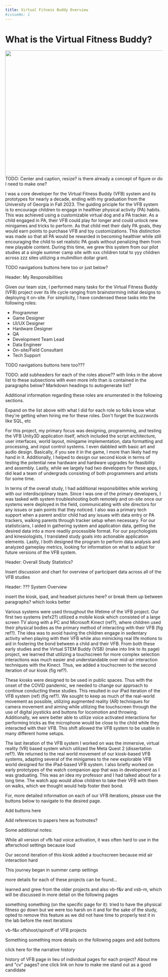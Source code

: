```yaml
---
title: Virtual Fitness Buddy Overview
#issueNo: 1
---
```


<div class="article-header">

# What is the Virtual Fitness Buddy?
</div>

<img src="vfbH_frisbee1.png" width="600" height="400"> TODO: Center and caption, resize?
is there already a concept of figure or do I need to make one?

I was a core developer for the Virtual Fitness Buddy (VFB) system and its prototypes for nearly a decade, ending with my graduation from the University of Georgia in Fall 2023. The guiding priciple for the VFB system is to encourage children to engage in healthier physical activity (PA) habits. This was achieved using a customizable virtual dog and a PA tracker. As a child engaged in PA, their VFB could play for longer and could unlock new minigames and tricks to perform. As that child met their daily PA goals, they would earn points to purchase VFB and toy customizations. This distinction was made so that all PA would be rewarded in becoming healthier while still encouraging the child to set realistic PA goals without penalizing them from new playable content. During this time, we grew this system from our pilot studies at a single summer camp site with xxx children total to yyy children across zzz sites utilizing a mulimillion dollar grant.

TODO navigations buttons here too or just below?

Header: My Responsibilities

Given our team size, I performed many tasks for the Virtual Fitness Buddy (VFB) project over its life cycle ranging from brainstorming initial designs to deploying it on-site. For simplicity, I have condensed these tasks into the following roles:

- Programmer
- Game Designer
- UI/UX Designer
- Hardware Designer
- QA
- Development Team Lead
- Data Engineer
- On-site/Field Consultant
- Tech Support

TODO navigations buttons here too???

TODO: add subheaders for each of the roles above?? with links in the above list to these subsections with even more info than is contained in the paragraphs below? Markdown headings to autogenerate list?

Additional information regarding these roles are enumerated in the following sections.

Expand on the list above with what I did for each role so folks know what they're getting when hiring me for these roles. Don't forget the buzzwords like SQL, etc

For this project, my primary focus was designing, programming, and testing the VFB Unity3D application itself, which included the script architecture, user interfaces, world layout, minigame implementation, data formatting and processing, and input control systems. I even dabbled with basic art and audio design. Basically, if you see it in the game, I more than likely had my hand in it. Additionally, I helped to design our second kiosk in terms of testing the potential new hardware and hardware upgrades for feasibility and assembly. Lastly, while we largely had two developers for these apps, I did lead a team of undergrads consisting of both programmers and artists for some time.

In terms of the overall study, I had additional responsibilites while working with our interdisciplinary team. Since I was one of the primary developers, I was tasked with system troubleshooting both remotely and on-site once our systems were deployed in the field, communicating with site directors for any issues or pain points that they noticed. I also was a primary tech support when a parent and/or child had any issues with data entry or PA trackers, walking parents through tracker setup when necessary. For our statisticians, I aided in gathering system and application data, getting the desired data into a more readily processible format. For our psychologists and kinesiologists, I translated study goals into actionable application elements. Lastly, I both designed the program to perform data analysis and analyzed gameplay metrics, looking for information on what to adjust for future versions of the VFB system.  



Header: Overall Study Statistics?

Insert discussion and chart for overview of participant data across all of the VFB studies

Header: ??? System Overview

insert the kiosk, ipad, and headset pictures here? or break them up between paragraphs? which looks better

Various systems were used throughout the lifetime of the VFB project. Our first two systems (refx2?) utilized a mobile kiosk which consisted of a large screen TV along with a PC and Microsoft Kinect (ref?), where children used their physical bodies as the primary method of interacting with their VFB (fig ref?). The idea was to avoid having the children engage in sedentary activity when playing with their VFB while also mimicking real life motions to aid in fostering the bond between a child and their VFB. From both these early studies and the Virtual STEM Buddy (VSB) (make into link to its page) project, we learned that utilizing a touchscreen for more complex selection interactions was much easier and understandable over mid-air interaction techniques with the Kinect. Thus, we added a touchscreen to the second iteration of our kiosk (fig ref?). 

These kiosks were designed to be used in public spaces. Thus with the onset of the COVID pandemic, we needed to change our approach to continue conducting these studies. This resulted in our iPad iteration of the VFB system (ref) (fig ref?). We sought to keep as much of the real-world movement as possible, utilizing augmented reality (AR) techniques for camera movement and aiming while utilizing the touchscreen through the use of digital joysticks and buttons for locomotion and throwing. Additionally, we were better able to utilize voice activated interactions for performing tricks as the microphone would be close to the child while they interacted with their VFB. This shift allowed the VFB system to be usable in many different home setups.

The last iteration of the VFB system I worked on was the immersive, virtual reality (VR) based system which utilized the Meta Quest 2 (dissertation ref?). We returned to the real world movement of our kiosk-based VFB systems, adapting several of the minigames to the new explorable VFB world designed for the iPad-based VFB system. I also briefly worked on early prototypes of the watch companion app that was in development as I was graduating. This was an idea my professor and I had talked about for a long time. The watch app would allow children to take their VFB with them on walks, which we thought would help foster their bond. 


For, more detailed information on each of our VFB iterations, please use the buttons below to navigate to the desired page. 

Add buttons here

Add references to papers here as footnotes?

Some additional notes:

While all version of vfb had voice activation, it was often hard to use in the afterschool settings because loud

Our second iteration of this kiosk added a touchscreen because mid air interaction hard

This journey began in summer camp settings

more details for each of these projects can be found...

learned and grew from the older projects and also vb-f&v and vsb-m, which will be discussed in more detail on the following pages

something something (on the specific page for it): tried to have the physical fitness go down but we were too harsh on it and for the sake of the study, opted to remove this feature as we did not have time to properly test it in the lab before the next iterations

vb-f&v offshoot/spinoff of VFB projects

Something something more details on the following pages and add buttons

click here for the narrative history

history of VFB page in lieu of individual pages for each project?
About me and "cv" pages? one click link on how to make me stand out as a good candidate